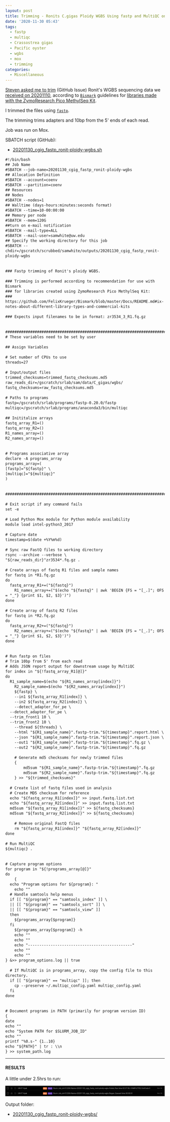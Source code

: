 ```yaml
---
layout: post
title: Trimming - Ronits C.gigas Ploidy WGBS Using fastp and MultiQC on Mox
date: '2020-11-30 05:43'
tags:
  - fastp
  - multiqc
  - Crassostrea gigas
  - Pacific oyster
  - wgbs
  - mox
  - trimming
categories:
  - Miscellaneous
---
```

[Steven asked me to trim](https://github.com/RobertsLab/resources/issues/1039) (GitHub Issue) Ronit's WGBS sequencing data we [received on 20201110](https://robertslab.github.io/sams-notebook/2020/11/10/Data-Received-C.gigas-Ploidy-WGBS-from-Ronits-Project-via-ZymoResearch.html), according to [`Bismark`](https://github.com/FelixKrueger/Bismark) guidelines for [libraries made with the ZymoResearch Pico MethylSeq Kit](https://github.com/FelixKrueger/Bismark/blob/master/Docs/README.md#ix-notes-about-different-library-types-and-commercial-kits).

I trimmed the files using [`fastp`](https://github.com/OpenGene/fastp).

The trimming trims adapters and 10bp from the 5' ends of each read.

Job was run on Mox.

SBATCH script (GitHub):

- [20201130_cgig_fastp_ronit-ploidy-wgbs.sh](https://github.com/RobertsLab/sams-notebook/blob/master/sbatch_scripts/20201130_cgig_fastp_ronit-ploidy-wgbs.sh)

```shell
#!/bin/bash
## Job Name
#SBATCH --job-name=20201130_cgig_fastp_ronit-ploidy-wgbs
## Allocation Definition
#SBATCH --account=coenv
#SBATCH --partition=coenv
## Resources
## Nodes
#SBATCH --nodes=1
## Walltime (days-hours:minutes:seconds format)
#SBATCH --time=10-00:00:00
## Memory per node
#SBATCH --mem=120G
##turn on e-mail notification
#SBATCH --mail-type=ALL
#SBATCH --mail-user=samwhite@uw.edu
## Specify the working directory for this job
#SBATCH --chdir=/gscratch/scrubbed/samwhite/outputs/20201130_cgig_fastp_ronit-ploidy-wgbs


### Fastp trimming of Ronit's ploidy WGBS.

### Trimming is performed according to recommendation for use with Bismark
### for libraries created using ZymoResearch Pico MethylSeq Kit:
### https://github.com/FelixKrueger/Bismark/blob/master/Docs/README.md#ix-notes-about-different-library-types-and-commercial-kits

### Expects input filenames to be in format: zr3534_3_R1.fq.gz


###################################################################################
# These variables need to be set by user

## Assign Variables

# Set number of CPUs to use
threads=27

# Input/output files
trimmed_checksums=trimmed_fastq_checksums.md5
raw_reads_dir=/gscratch/srlab/sam/data/C_gigas/wgbs/
fastq_checksums=raw_fastq_checksums.md5

# Paths to programs
fastp=/gscratch/srlab/programs/fastp-0.20.0/fastp
multiqc=/gscratch/srlab/programs/anaconda3/bin/multiqc

## Inititalize arrays
fastq_array_R1=()
fastq_array_R2=()
R1_names_array=()
R2_names_array=()


# Programs associative array
declare -A programs_array
programs_array=(
[fastp]="${fastp}" \
[multiqc]="${multiqc}"
)


###################################################################################

# Exit script if any command fails
set -e

# Load Python Mox module for Python module availability
module load intel-python3_2017

# Capture date
timestamp=$(date +%Y%m%d)

# Sync raw FastQ files to working directory
rsync --archive --verbose \
"${raw_reads_dir}"zr3534*.fq.gz .

# Create arrays of fastq R1 files and sample names
for fastq in *R1.fq.gz
do
  fastq_array_R1+=("${fastq}")
	R1_names_array+=("$(echo "${fastq}" | awk 'BEGIN {FS = "[_.]"; OFS = "_"} {print $1, $2, $3}')")
done

# Create array of fastq R2 files
for fastq in *R2.fq.gz
do
  fastq_array_R2+=("${fastq}")
	R2_names_array+=("$(echo "${fastq}" | awk 'BEGIN {FS = "[_.]"; OFS = "_"} {print $1, $2, $3}')")
done


# Run fastp on files
# Trim 10bp from 5' from each read
# Adds JSON report output for downstream usage by MultiQC
for index in "${!fastq_array_R1[@]}"
do
  R1_sample_name=$(echo "${R1_names_array[index]}")
	R2_sample_name=$(echo "${R2_names_array[index]}")
	${fastp} \
	--in1 ${fastq_array_R1[index]} \
	--in2 ${fastq_array_R2[index]} \
	--detect_adapter_for_pe \
  --detect_adapter_for_pe \
  --trim_front1 10 \
  --trim_front2 10 \
	--thread ${threads} \
	--html "${R1_sample_name}".fastp-trim."${timestamp}".report.html \
	--json "${R1_sample_name}".fastp-trim."${timestamp}".report.json \
	--out1 "${R1_sample_name}".fastp-trim."${timestamp}".fq.gz \
	--out2 "${R2_sample_name}".fastp-trim."${timestamp}".fq.gz

	# Generate md5 checksums for newly trimmed files
	{
		md5sum "${R1_sample_name}".fastp-trim."${timestamp}".fq.gz
		md5sum "${R2_sample_name}".fastp-trim."${timestamp}".fq.gz
	} >> "${trimmed_checksums}"

  # Create list of fastq files used in analysis
  # Create MD5 checksum for reference
  echo "${fastq_array_R1[index]}" >> input.fastq.list.txt
  echo "${fastq_array_R2[index]}" >> input.fastq.list.txt
  md5sum "${fastq_array_R1[index]}" >> ${fastq_checksums}
  md5sum "${fastq_array_R2[index]}" >> ${fastq_checksums}

	# Remove original FastQ files
	rm "${fastq_array_R1[index]}" "${fastq_array_R2[index]}"
done

# Run MultiQC
${multiqc} .


# Capture program options
for program in "${!programs_array[@]}"
do
	{
  echo "Program options for ${program}: "
	echo ""
  # Handle samtools help menus
  if [[ "${program}" == "samtools_index" ]] \
  || [[ "${program}" == "samtools_sort" ]] \
  || [[ "${program}" == "samtools_view" ]]
  then
    ${programs_array[$program]}
  fi
	${programs_array[$program]} -h
	echo ""
	echo ""
	echo "----------------------------------------------"
	echo ""
	echo ""
} &>> program_options.log || true

  # If MultiQC is in programs_array, copy the config file to this directory.
  if [[ "${program}" == "multiqc" ]]; then
  	cp --preserve ~/.multiqc_config.yaml multiqc_config.yaml
  fi
done


# Document programs in PATH (primarily for program version ID)
{
date
echo ""
echo "System PATH for $SLURM_JOB_ID"
echo ""
printf "%0.s-" {1..10}
echo "${PATH}" | tr : \\n
} >> system_path.log
```


---

#### RESULTS

A little under 2.5hrs to run:

![fastp runtime](https://github.com/RobertsLab/sams-notebook/blob/master/images/screencaps/20201130_cgig_fastp_ronit-ploidy-wgbs_runtime.png?raw=true)

Output folder:

- [20201130_cgig_fastp_ronit-ploidy-wgbs/](https://gannet.fish.washington.edu/Atumefaciens/20201130_cgig_fastp_ronit-ploidy-wgbs/)
